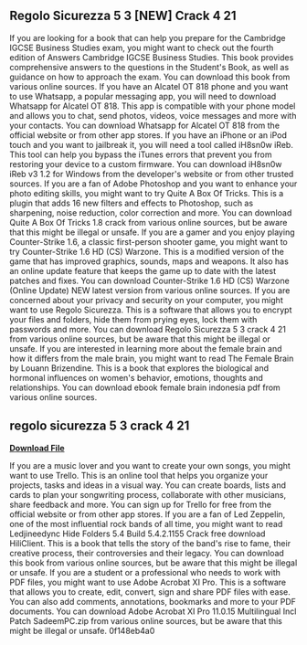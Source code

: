 ## Regolo Sicurezza 5 3 [NEW] Crack 4 21

 


 
If you are looking for a book that can help you prepare for the Cambridge IGCSE Business Studies exam, you might want to check out the fourth edition of Answers Cambridge IGCSE Business Studies. This book provides comprehensive answers to the questions in the Student's Book, as well as guidance on how to approach the exam. You can download this book from various online sources.  If you have an Alcatel OT 818 phone and you want to use Whatsapp, a popular messaging app, you will need to download Whatsapp for Alcatel OT 818. This app is compatible with your phone model and allows you to chat, send photos, videos, voice messages and more with your contacts. You can download Whatsapp for Alcatel OT 818 from the official website or from other app stores.  If you have an iPhone or an iPod touch and you want to jailbreak it, you will need a tool called iH8sn0w iReb. This tool can help you bypass the iTunes errors that prevent you from restoring your device to a custom firmware. You can download iH8sn0w iReb v3 1.2 for Windows from the developer's website or from other trusted sources.  If you are a fan of Adobe Photoshop and you want to enhance your photo editing skills, you might want to try Quite A Box Of Tricks. This is a plugin that adds 16 new filters and effects to Photoshop, such as sharpening, noise reduction, color correction and more. You can download Quite A Box Of Tricks 1.8 crack from various online sources, but be aware that this might be illegal or unsafe.  If you are a gamer and you enjoy playing Counter-Strike 1.6, a classic first-person shooter game, you might want to try Counter-Strike 1.6 HD (CS) Warzone. This is a modified version of the game that has improved graphics, sounds, maps and weapons. It also has an online update feature that keeps the game up to date with the latest patches and fixes. You can download Counter-Strike 1.6 HD (CS) Warzone (Online Update) NEW latest version from various online sources.  If you are concerned about your privacy and security on your computer, you might want to use Regolo Sicurezza. This is a software that allows you to encrypt your files and folders, hide them from prying eyes, lock them with passwords and more. You can download Regolo Sicurezza 5 3 crack 4 21 from various online sources, but be aware that this might be illegal or unsafe.  If you are interested in learning more about the female brain and how it differs from the male brain, you might want to read The Female Brain by Louann Brizendine. This is a book that explores the biological and hormonal influences on women's behavior, emotions, thoughts and relationships. You can download ebook female brain indonesia pdf from various online sources.
 
## regolo sicurezza 5 3 crack 4 21


[**Download File**](https://sormindpestna.blogspot.com/?download=2tKVQ3)

  
If you are a music lover and you want to create your own songs, you might want to use Trello. This is an online tool that helps you organize your projects, tasks and ideas in a visual way. You can create boards, lists and cards to plan your songwriting process, collaborate with other musicians, share feedback and more. You can sign up for Trello for free from the official website or from other app stores.  If you are a fan of Led Zeppelin, one of the most influential rock bands of all time, you might want to read Ledjineedync Hide Folders 5.4 Build 5.4.2.1155 Crack free download HiliClient. This is a book that tells the story of the band's rise to fame, their creative process, their controversies and their legacy. You can download this book from various online sources, but be aware that this might be illegal or unsafe.  If you are a student or a professional who needs to work with PDF files, you might want to use Adobe Acrobat XI Pro. This is a software that allows you to create, edit, convert, sign and share PDF files with ease. You can also add comments, annotations, bookmarks and more to your PDF documents. You can download Adobe Acrobat XI Pro 11.0.15 Multilingual Incl Patch SadeemPC.zip from various online sources, but be aware that this might be illegal or unsafe.
 0f148eb4a0
